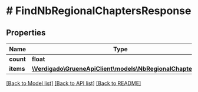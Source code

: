 # # FindNbRegionalChaptersResponse

## Properties

Name | Type | Description | Notes
------------ | ------------- | ------------- | -------------
**count** | **float** |  |
**items** | [**\Verdigado\GrueneApiClient\models\NbRegionalChapterDto[]**](NbRegionalChapterDto.md) |  |

[[Back to Model list]](../../README.md#models) [[Back to API list]](../../README.md#endpoints) [[Back to README]](../../README.md)
